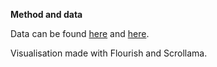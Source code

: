 
**Method and data**

Data can be found [here](https://www.statistikdatabasen.scb.se/pxweb/sv/ssd/START__ME__ME0201__ME0201B/) and [here](https://www.gu.se/sites/default/files/2021-02/2021%201%20Oskarson%20%26%20Ahlbom%20-%20Trender%20i%20ko%CC%88nsskillnader.pdf).

Visualisation made with Flourish and Scrollama.




